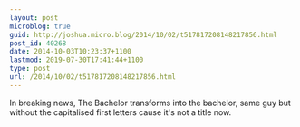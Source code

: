 ```yaml
---
layout: post
microblog: true
guid: http://joshua.micro.blog/2014/10/02/t517817208148217856.html
post_id: 40268
date: 2014-10-03T10:23:37+1100
lastmod: 2019-07-30T17:41:44+1100
type: post
url: /2014/10/02/t517817208148217856.html
---
```

In breaking news, The Bachelor transforms into the bachelor, same guy but without the capitalised first letters cause it's not a title now.
